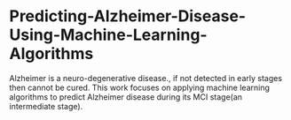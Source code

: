 # Predicting-Alzheimer-Disease-Using-Machine-Learning-Algorithms
Alzheimer is a neuro-degenerative disease., if not detected in early stages then cannot be cured. This work focuses on applying machine learning algorithms to
predict Alzheimer disease during its MCI stage(an intermediate stage).
